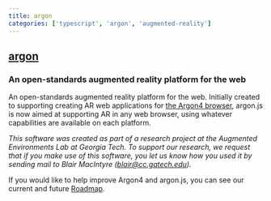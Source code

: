 ```yaml
---
title: argon
categories: ['typescript', 'argon', 'augmented-reality']
---
```

## [argon](https://github.com/argonjs/argon)

### An open-standards augmented reality platform for the web


An open-standards augmented reality platform for the web. Initially created to supporting creating AR web applications for [the Argon4 browser](https://app.argonjs.io), argon.js is now aimed at supporting AR in any web browser, using whatever capabilities are available on each platform.

*This software was created as part of a research project at the 
Augmented Environments Lab at Georgia Tech.  To support our research, 
we request that if you make use of this software, you let us know 
how you used it by sending mail to Blair MacIntyre (blair@cc.gatech.edu).*

If you would like to help improve Argon4 and argon.js, you can see our current and future [Roadmap](https://trello.com/b/gBsEa8eg/argon-public-roadmap).

